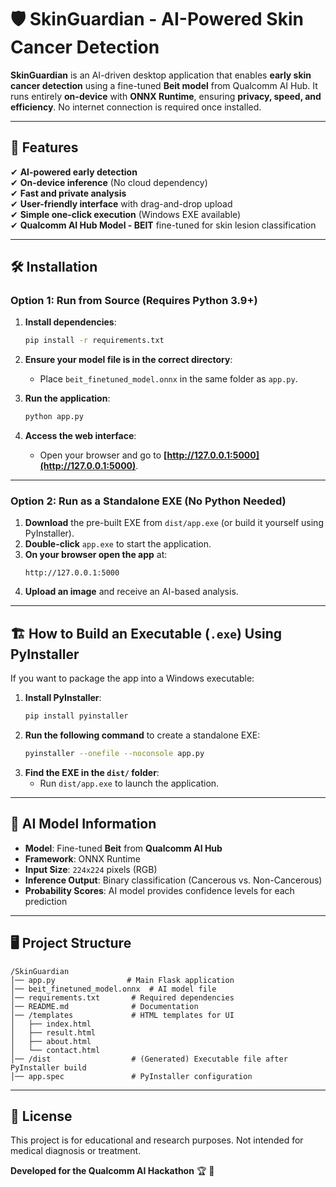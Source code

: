 
# 🛡️ SkinGuardian - AI-Powered Skin Cancer Detection

**SkinGuardian** is an AI-driven desktop application that enables **early skin cancer detection** using a fine-tuned **Beit model** from Qualcomm AI Hub. It runs entirely **on-device** with **ONNX Runtime**, ensuring **privacy, speed, and efficiency**. No internet connection is required once installed.

---

## 🚀 Features

✔ **AI-powered early detection**  
✔ **On-device inference** (No cloud dependency)  
✔ **Fast and private analysis**  
✔ **User-friendly interface** with drag-and-drop upload  
✔ **Simple one-click execution** (Windows EXE available)  
✔ **Qualcomm AI Hub Model - BEIT** fine-tuned for skin lesion classification  

---

## 🛠️ Installation

### **Option 1: Run from Source (Requires Python 3.9+)**
1. **Install dependencies**:
   ```bash
   pip install -r requirements.txt
   ```
2. **Ensure your model file is in the correct directory**:
   - Place `beit_finetuned_model.onnx` in the same folder as `app.py`.

3. **Run the application**:
   ```bash
   python app.py
   ```
4. **Access the web interface**:
   - Open your browser and go to **[http://127.0.0.1:5000](http://127.0.0.1:5000)**.

---

### **Option 2: Run as a Standalone EXE (No Python Needed)**
1. **Download** the pre-built EXE from `dist/app.exe` (or build it yourself using PyInstaller).
2. **Double-click** `app.exe` to start the application.
3. **On your browser open the app** at:
   ```
   http://127.0.0.1:5000
   ```
4. **Upload an image** and receive an AI-based analysis.

---

## 🏗️ How to Build an Executable (`.exe`) Using PyInstaller

If you want to package the app into a Windows executable:

1. **Install PyInstaller**:
   ```bash
   pip install pyinstaller
   ```
2. **Run the following command** to create a standalone EXE:
   ```bash
   pyinstaller --onefile --noconsole app.py
   ```
3. **Find the EXE in the `dist/` folder**:
   - Run `dist/app.exe` to launch the application.

---

## 🧠 AI Model Information

- **Model**: Fine-tuned **Beit** from **Qualcomm AI Hub**  
- **Framework**: ONNX Runtime  
- **Input Size**: `224x224` pixels (RGB)  
- **Inference Output**: Binary classification (Cancerous vs. Non-Cancerous)  
- **Probability Scores**: AI model provides confidence levels for each prediction  

---

## 🖥️ Project Structure

```
/SkinGuardian
│── app.py                # Main Flask application
│── beit_finetuned_model.onnx  # AI model file 
│── requirements.txt       # Required dependencies
│── README.md              # Documentation
│── /templates             # HTML templates for UI
│   ├── index.html
│   ├── result.html
│   ├── about.html
│   └── contact.html
│── /dist                  # (Generated) Executable file after PyInstaller build
│── app.spec               # PyInstaller configuration
```

---

## 📜 License

This project is for educational and research purposes. Not intended for medical diagnosis or treatment.

**Developed for the Qualcomm AI Hackathon** 🏆 🚀
